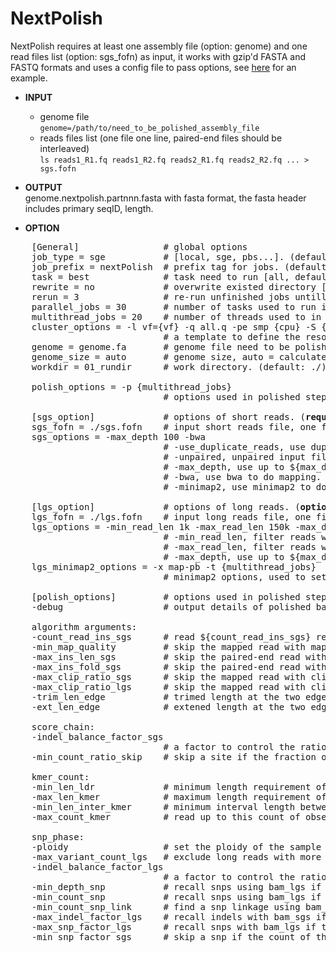 # NextPolish

NextPolish requires at least one assembly file (option: genome) and one read files list (option: sgs_fofn) as input, it works with gzip'd FASTA and FASTQ formats and uses a config file to pass options, see [here](./run.cfg) for an example.

* **INPUT**    
    - genome file  
    `genome=/path/to/need_to_be_polished_assembly_file`
    - reads files list (one file one line, paired-end files should be interleaved)  
    `ls reads1_R1.fq reads1_R2.fq reads2_R1.fq reads2_R2.fq ... > sgs.fofn`

* **OUTPUT**    
genome.nextpolish.partnnn.fasta with fasta format, the fasta header includes primary seqID, length.

* **OPTION** 

<pre>
    [General]                # global options
    job_type = sge           # [local, sge, pbs...]. (default: sge)
    job_prefix = nextPolish  # prefix tag for jobs. (default: nextPolish)
    task = best              # task need to run [all, default, best, 1, 2, 12, 1212...], default=12, best=1212. (default: default)
    rewrite = no             # overwrite existed directory [yes, no]. (default: no)
    rerun = 3                # re-run unfinished jobs untill finished or reached ${rerun} loops, 0=no. (default: 3)
    parallel_jobs = 30       # number of tasks used to run in parallel. (default: 30)
    multithread_jobs = 20    # number of threads used to in a task. (default: 20)
    cluster_options = -l vf={vf} -q all.q -pe smp {cpu} -S {bash} -w n
                             # a template to define the resource requirements for each job, which will pass to <a href="https://github.com/pygridtools/drmaa-python/wiki/FAQ">DRMAA</a> as the nativeSpecification field.
    genome = genome.fa       # genome file need to be polished. (<b>required</b>)
    genome_size = auto       # genome size, auto = calculate genome size using the input ${genome} file. (default: auto)
    workdir = 01_rundir      # work directory. (default: ./)
<!--    round_count = 1          # number of iterations to run NextPolish cyclically. (default: 1)
    round_mode = 2           # preset mode of iterations to run NextPolish cyclically, 1 = 1234[1234], 2 = 12[12]34, 3 = 123[123]4. (default: 2) -->
    polish_options = -p {multithread_jobs}
                             # options used in polished step, see below.

    [sgs_option]             # options of short reads. (<b>required</b>)
    sgs_fofn = ./sgs.fofn    # input short reads file, one file one line, paired-end files should be interleaved.
    sgs_options = -max_depth 100 -bwa
                             # -use_duplicate_reads, use duplicate pair-end reads in the analysis. (default: False)
                             # -unpaired, unpaired input files. (default: False)
                             # -max_depth, use up to ${max_depth} fold reads data to polish. (default: 100)
                             # -bwa, use bwa to do mapping. 
                             # -minimap2, use minimap2 to do mapping, which is much faster than bwa. (default: -minimap2)

    [lgs_option]             # options of long reads. (<b>optional</b>)
    lgs_fofn = ./lgs.fofn    # input long reads file, one file one line.             
    lgs_options = -min_read_len 1k -max_read_len 150k -max_depth 60
                             # -min_read_len, filter reads with length shorter than ${min_read_len}. (default: 1k)
                             # -max_read_len, filter reads with length longer than $ {max_read_len}, ultra-long reads usually contain lots of errors, and the mapping step requires significantly more memory and time. (default: 150k)
                             # -max_depth, use up to ${max_depth} fold reads data to polish. (default: 60)
    lgs_minimap2_options = -x map-pb -t {multithread_jobs}
                             # minimap2 options, used to set PacBio/Nanopore read overlap. (<b>required</b>)
    
    [polish_options]         # options used in polished step.
    -debug                   # output details of polished bases to stderr. (default: False)

    algorithm arguments:
    -count_read_ins_sgs      # read ${count_read_ins_sgs} reads to estimate the insert size of paired-end reads. (default: 10000)
    -min_map_quality         # skip the mapped read with mapping quality < ${min_map_quality}. (default: 0)
    -max_ins_len_sgs         # skip the paired-end read with insert size > ${max_ins_len_sgs}. (default: 10000)
    -max_ins_fold_sgs        # skip the paired-end read with insert size > ${max_ins_fold_sgs} * estimated_average_insert_size. (default: 5)
    -max_clip_ratio_sgs      # skip the mapped read with clipped length > ${max_clip_ratio_sgs} * full_length, used for bam_sgs. (default: 0.15)
    -max_clip_ratio_lgs      # skip the mapped read with clipped length > ${max_clip_ratio_lgs} * full_length, used for bam_lgs. (default: 0.4)
    -trim_len_edge           # trimed length at the two edges of an alignment. (default: 2)
    -ext_len_edge            # extened length at the two edges of a low quality region. (default: 2)

    score_chain:
    -indel_balance_factor_sgs 
                             # a factor to control the ratio between indels, larger factor will produced more deletions, and vice versa. (default: 0.5)
    -min_count_ratio_skip    # skip a site if the fraction of the most genotype > ${min_count_ratio_skip}. (default: 0.8)

    kmer_count:
    -min_len_ldr             # minimum length requirement of a low depth region, which will be further processed using bam_lgs. (default: 3)
    -max_len_kmer            # maximum length requirement of a polished kmer, longer kmers will be splited. (default: 50)
    -min_len_inter_kmer      # minimum interval length between two adjacent kmers, shorter interval length will be merged. (default: 5)
    -max_count_kmer          # read up to this count of observed kmers for a polished kmer. (default: 50)

    snp_phase:
    -ploidy                  # set the ploidy of the sample of this genome. (default: 2)
    -max_variant_count_lgs   # exclude long reads with more than ${max_variant_count_lgs} variable sites, it is approximately equivalent to total error bases in the long read. (default: 150k)
    -indel_balance_factor_lgs 
                             # a factor to control the ratio between indels, larger factor will produced more deletions, and vice versa. (default: 0.33)
    -min_depth_snp           # recall snps using bam_lgs if the total depth of this site in bam_sgs < ${min_depth_snp}. (default: 3)
    -min_count_snp           # recall snps using bam_lgs if the count of this snp in bam_sgs < ${min_count_snp}. (default: 5)
    -min_count_snp_link      # find a snp linkage using bam_lgs if the count of this linkage in bam_sgs < ${min_count_snp_link}. (default: 5)
    -max_indel_factor_lgs    # recall indels with bam_sgs if the count of the second most genotype > ${max_indel_factor_lgs} * the count of the most genotype when the most genotype is different with ref in bam_lgs. (default: 0.21)
    -max_snp_factor_lgs      # recall snps with bam_lgs if the count of the second most genotype > ${max_snp_factor_lgs} * the count of the most genotype when the most genotype is different with ref. (default: 0.53)
    -min_snp_factor_sgs      # skip a snp if the count of the second most genotype < ${min_snp_factor_sgs} * the count of the most genotype. (default: 0.34)
</pre>
